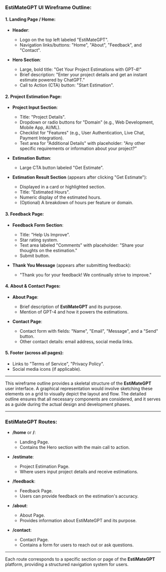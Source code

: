 ### **EstiMateGPT UI Wireframe Outline**:

#### **1. Landing Page / Home**:

- **Header**:
  - Logo on the top left labeled "EstiMateGPT".
  - Navigation links/buttons: "Home", "About", "Feedback", and "Contact".

- **Hero Section**:
  - Large, bold title: "Get Your Project Estimations with GPT-4!"
  - Brief description: "Enter your project details and get an instant estimate powered by ChatGPT."
  - Call to Action (CTA) button: "Start Estimation".

#### **2. Project Estimation Page**:

- **Project Input Section**:
  - Title: "Project Details".
  - Dropdown or radio buttons for "Domain" (e.g., Web Development, Mobile App, AI/ML).
  - Checklist for "Features" (e.g., User Authentication, Live Chat, Payment Integration).
  - Text area for "Additional Details" with placeholder: "Any other specific requirements or information about your project?"

- **Estimation Button**:
  - Large CTA button labeled "Get Estimate".

- **Estimation Result Section** (appears after clicking "Get Estimate"):
  - Displayed in a card or highlighted section.
  - Title: "Estimated Hours".
  - Numeric display of the estimated hours.
  - (Optional) A breakdown of hours per feature or domain.

#### **3. Feedback Page**:

- **Feedback Form Section**:
  - Title: "Help Us Improve".
  - Star rating system.
  - Text area labeled "Comments" with placeholder: "Share your thoughts on the estimation."
  - Submit button.

- **Thank You Message** (appears after submitting feedback):
  - "Thank you for your feedback! We continually strive to improve."

#### **4. About & Contact Pages**:

- **About Page**:
  - Brief description of **EstiMateGPT** and its purpose.
  - Mention of GPT-4 and how it powers the estimations.

- **Contact Page**:
  - Contact form with fields: "Name", "Email", "Message", and a "Send" button.
  - Other contact details: email address, social media links.

#### **5. Footer** (across all pages):

- Links to "Terms of Service", "Privacy Policy".
- Social media icons (if applicable).

---

This wireframe outline provides a skeletal structure of the **EstiMateGPT** user interface. A graphical representation would involve sketching these elements on a grid to visually depict the layout and flow. The detailed outline ensures that all necessary components are considered, and it serves as a guide during the actual design and development phases.

---

### **EstiMateGPT Routes**:

- **/home** or **/**:
  - Landing Page.
  - Contains the Hero section with the main call to action.

- **/estimate**:
  - Project Estimation Page.
  - Where users input project details and receive estimations.

- **/feedback**:
  - Feedback Page.
  - Users can provide feedback on the estimation's accuracy.

- **/about**:
  - About Page.
  - Provides information about EstiMateGPT and its purpose.

- **/contact**:
  - Contact Page.
  - Contains a form for users to reach out or ask questions.

---

Each route corresponds to a specific section or page of the **EstiMateGPT** platform, providing a structured navigation system for users.